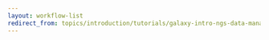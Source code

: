 ```yaml
---
layout: workflow-list
redirect_from: topics/introduction/tutorials/galaxy-intro-ngs-data-managment/workflows/ngs_intro_workflow
---
```

